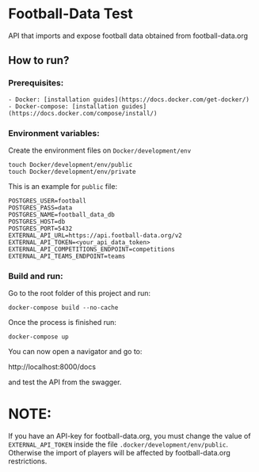 # Football-Data Test
API that imports and expose football data obtained from football-data.org

## How to run?


### Prerequisites:

    - Docker: [installation guides](https://docs.docker.com/get-docker/)
    - Docker-compose: [installation guides](https://docs.docker.com/compose/install/)


### Environment variables:

Create the environment files on `Docker/development/env`

```
touch Docker/development/env/public
touch Docker/development/env/private
```

This is an example for `public` file:

```
POSTGRES_USER=football
POSTGRES_PASS=data
POSTGRES_NAME=football_data_db
POSTGRES_HOST=db
POSTGRES_PORT=5432
EXTERNAL_API_URL=https://api.football-data.org/v2
EXTERNAL_API_TOKEN=<your_api_data_token>
EXTERNAL_API_COMPETITIONS_ENDPOINT=competitions
EXTERNAL_API_TEAMS_ENDPOINT=teams
```


### Build and run:

Go to the root folder of this project and run:

```docker-compose build --no-cache```

Once the process is finished run:

```docker-compose up```

You can now open a navigator and go to:

http://localhost:8000/docs

and test the API from the swagger.

# NOTE:
If you have an API-key for football-data.org, you must change the value of `EXTERNAL_API_TOKEN` inside the file `.docker/development/env/public`. Otherwise the import of players will be affected by football-data.org restrictions.